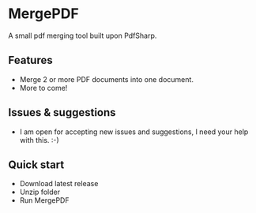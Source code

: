 # MergePDF
A small pdf merging tool built upon PdfSharp.

## Features

- Merge 2 or more PDF documents into one document.
- More to come! 

## Issues & suggestions

* I am open for accepting new issues and suggestions, I need your help with this. :-)

## Quick start

* Download latest release
* Unzip folder
* Run MergePDF 